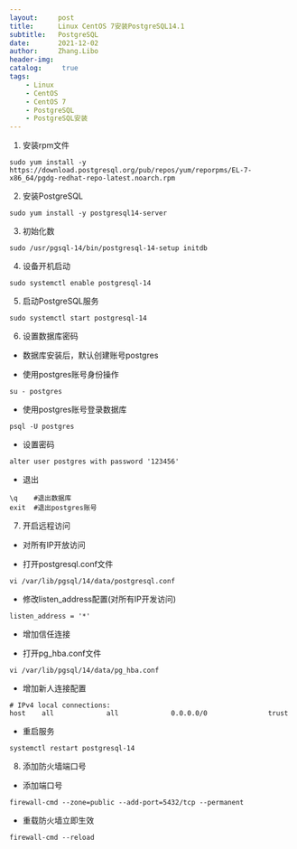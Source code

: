 ```yaml
---
layout:     post
title:      Linux CentOS 7安装PostgreSQL14.1
subtitle:   PostgreSQL
date:       2021-12-02
author:     Zhang.Libo
header-img:
catalog: 	 true
tags:
    - Linux
    - CentOS
    - CentOS 7
    - PostgreSQL
    - PostgreSQL安装
---
```



1.  安装rpm文件
```shell
sudo yum install -y https://download.postgresql.org/pub/repos/yum/reporpms/EL-7-x86_64/pgdg-redhat-repo-latest.noarch.rpm
```

2. 安装PostgreSQL
```shell
sudo yum install -y postgresql14-server
```

3. 初始化数
```shell
sudo /usr/pgsql-14/bin/postgresql-14-setup initdb
```

4. 设备开机启动
```shell
sudo systemctl enable postgresql-14
```

5. 启动PostgreSQL服务
```shell
sudo systemctl start postgresql-14
```

6. 设置数据库密码

* 数据库安装后，默认创建账号postgres

* 使用postgres账号身份操作
```shell
su - postgres
```

* 使用postgres账号登录数据库
```shell
psql -U postgres
```

* 设置密码
```shell
alter user postgres with password '123456'
```

* 退出
```shell
\q    #退出数据库
exit  #退出postgres账号
```


7. 开启远程访问

* 对所有IP开放访问

 * 打开postgresql.conf文件
```shell
vi /var/lib/pgsql/14/data/postgresql.conf
```

  * 修改listen_address配置(对所有IP开发访问)
```shell
listen_address = '*'
```

* 增加信任连接

 * 打开pg_hba.conf文件
```shell
vi /var/lib/pgsql/14/data/pg_hba.conf
```

  * 增加新人连接配置
```shell
# IPv4 local connections:
host    all             all             0.0.0.0/0               trust
```

* 重启服务
```shell
systemctl restart postgresql-14
```


8. 添加防火墙端口号

* 添加端口号
```shell
firewall-cmd --zone=public --add-port=5432/tcp --permanent
```

* 重载防火墙立即生效
```shell
firewall-cmd --reload
```
